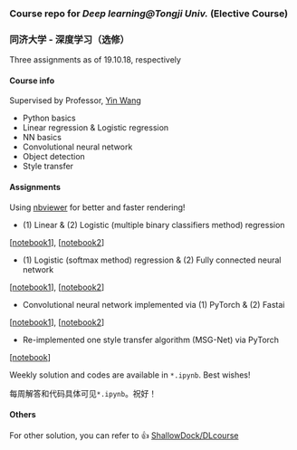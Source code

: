 ### Course repo for *Deep learning@Tongji Univ.* (Elective Course)

### 同济大学 - 深度学习（选修）

Three assignments as of 19.10.18, respectively

#### Course info

Supervised by Professor, [Yin Wang](http://web.eecs.umich.edu/~yinw/)

- Python basics
- Linear regression & Logistic regression
- NN basics
- Convolutional neural network
- Object detection
- Style transfer

#### Assignments

Using [nbviewer](https://nbviewer.jupyter.org/) for better and faster rendering!

- (1) Linear & (2) Logistic (multiple binary classifiers method) regression

[[notebook1](https://nbviewer.jupyter.org/github/hibetterheyj/tju_deep_learning/blob/master/assignment/%231/assignment1.1.ipynb)], [[notebook2](https://nbviewer.jupyter.org/github/hibetterheyj/tju_deep_learning/blob/master/assignment/%231/assignment1.2.ipynb)]

- (1) Logistic (softmax method) regression & (2) Fully connected neural network

[[notebook1](https://nbviewer.jupyter.org/github/hibetterheyj/tju_deep_learning/blob/master/assignment/%232/softmax-mnist.ipynb)], [[notebook2](https://nbviewer.jupyter.org/github/hibetterheyj/tju_deep_learning/blob/master/assignment/%232/shallownn-mnist-torch.ipynb)]

- Convolutional neural network implemented via (1) PyTorch & (2) Fastai

[[notebook1](https://nbviewer.jupyter.org/github/hibetterheyj/tju_deep_learning/blob/master/assignment/%233/cifar-cnn.ipynb)], [[notebook2](https://nbviewer.jupyter.org/github/hibetterheyj/tju_deep_learning/blob/master/assignment/%233/CIFAR-Fastai.ipynb)]

- Re-implemented one style transfer algorithm (MSG-Net) via PyTorch

[[notebook](https://nbviewer.jupyter.org/github/hibetterheyj/tju_deep_learning/blob/master/assignment/%234/HYJ-Minimum-Pack/He-Yujie-msgnet.ipynb)]

Weekly solution and codes are available in `*.ipynb`. Best wishes!

每周解答和代码具体可见`*.ipynb`。祝好！

#### Others

For other solution, you can refer to :thumbsup: [ShallowDock/DLcourse](https://github.com/ShallowDock/DLcourse ) 